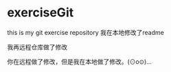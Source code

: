 # exerciseGit
this is my git exercise repository
我在本地修改了readme

我再远程仓库做了修改


你在远程做了修改，但是我在本地做了修改。(⊙o⊙)…

